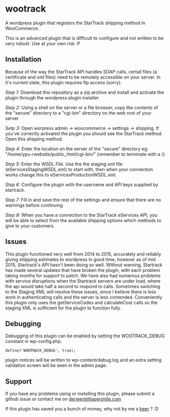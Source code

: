 wootrack
========

A wordpress plugin that registers the StarTrack shipping method in WooCommerce.

This is an advanced plugin that is difficult to configure and not written to be very robust. Use at your own risk :P

Installation
------------

Because of the way the StarTrack API handles SOAP calls, certail files (a certificate and xml files) need to be remotely accessible on your server. In it's current state, this plugin requires ftp access (sorry). 

*Step 1:* Download this repository as a zip archive and install and activate the plugin through the wordpress plugin installer

*Step 2:* Using a shell on the server or a file browser, copy the contents of the "secure" directory to a "cgi-bin" directory on the web root of your server

*Setp 3:* Open worpress admin -> woocommerce -> settings -> shipping. If you've correctly activated the plugin you should see the StarTrack method. Open this shipping method.

*Step 4:* Enter the location on the server of the "secure" directory eg: "/home/ypu-rwebsite/public_html/cgi-bin/" (remember to terminate with a /)

*Step 5:* Enter the WSDL File. Use the the staging xml file (eServicesStagingWSDL.xml) to start with, then when your connection works change this to eServicesProductionWSDL.xml.

*Step 6:* Configure the plugin with the username and API keys supplied by startrack. 

*Step 7:* Fill in and save the rest of the settings and ensure that there are no warnings before continuing

*Step 8:* When you have a connection to the StarTrack eServices API, you will be able to select from the available shipping options which methods to give to your customers.

Issues
------
This plugin functioned very well from 2014 to 2015, accurately and reliably giving shipping estimates to wordpress in good time, however as of mid 2015, Startrack's API hasn't been doing so well. Without warning, Startrack has made several updates that have broken the plugin, with each problem taking months for support to patch. We have also had numerous problems with service disruptions when the Startrack servers are under load, where the api would take half a second to respond to calls. Sometimes switching to the Staging XML will resolve these issues, since I believe there is less work in authenticating calls and the server is less contended. Conveniently this plugin only uses the getServiceCodes and calculateCost calls so the staging XML is sufficient for the plugin to function fully.

Debugging
---------

Debugging of this plugin can be enabled by setting the WOOTRACK_DEBUG constant in wp-config.php. 

    define('WOOTRACK_DEBUG', true);

plugin notices will be written to wp-content/debug.log and an extra setting validation screen will be seen in the admin page.

Support
-------

If you have any problems using or installing this plugin, please submit a github issue or contact me on derwent@laserphile.com

If this plugin has saved you a bunch of money, why not by me a [beer](https://www.paypal.com/cgi-bin/webscr?cmd=_donations&business=2PF5FGAHHBFU2&lc=AU&item_name=Laserphile%20Developers&currency_code=AUD&bn=PP%2dDonationsBF%3abtn_donateCC_LG%2egif%3aNonHosted) ? :D
